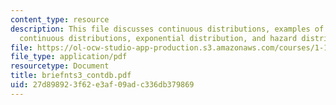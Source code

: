 ```yaml
---
content_type: resource
description: This file discusses continuous distributions, examples of probability
  continuous distributions, exponential distribution, and hazard distribution.
file: https://ol-ocw-studio-app-production.s3.amazonaws.com/courses/1-151-probability-and-statistics-in-engineering-spring-2005/27d898923f62e3af09adc336db379869_briefnts3_contdb.pdf
file_type: application/pdf
resourcetype: Document
title: briefnts3_contdb.pdf
uid: 27d89892-3f62-e3af-09ad-c336db379869
---
```

